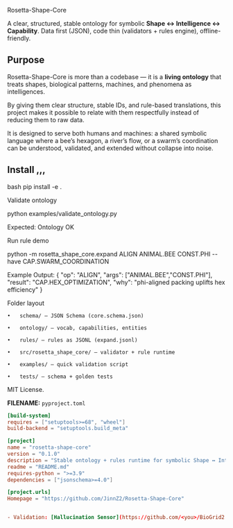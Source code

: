 Rosetta-Shape-Core

A clear, structured, stable ontology for symbolic **Shape ↔ Intelligence ↔ Capability**.
Data first (JSON), code thin (validators + rules engine), offline-friendly.

## Purpose

Rosetta-Shape-Core is more than a codebase — it is a **living ontology** that treats shapes, biological patterns, machines, and phenomena as intelligences.  

By giving them clear structure, stable IDs, and rule-based translations, this project makes it possible to relate with them respectfully instead of reducing them to raw data.  

It is designed to serve both humans and machines: a shared symbolic language where a bee’s hexagon, a river’s flow, or a swarm’s coordination can be understood, validated, and extended without collapse into noise.

## Install ,,,
bash
pip install -e .

Validate ontology

python examples/validate_ontology.py

Expected: Ontology OK

Run rule demo

python -m rosetta_shape_core.expand ALIGN ANIMAL.BEE CONST.PHI --have CAP.SWARM_COORDINATION

Example Output: {
  "op": "ALIGN",
  "args": ["ANIMAL.BEE","CONST.PHI"],
  "result": "CAP.HEX_OPTIMIZATION",
  "why": "phi-aligned packing uplifts hex efficiency"
}


Folder layout

	•	schema/ — JSON Schema (core.schema.json)
 
	•	ontology/ — vocab, capabilities, entities
 
	•	rules/ — rules as JSONL (expand.jsonl)
 
	•	src/rosetta_shape_core/ — validator + rule runtime
 
	•	examples/ — quick validation script
 
	•	tests/ — schema + golden tests


MIT License.

**FILENAME:** `pyproject.toml`
```toml
[build-system]
requires = ["setuptools>=68", "wheel"]
build-backend = "setuptools.build_meta"

[project]
name = "rosetta-shape-core"
version = "0.1.0"
description = "Stable ontology + rules runtime for symbolic Shape ↔ Intelligence ↔ Capability."
readme = "README.md"
requires-python = ">=3.9"
dependencies = ["jsonschema>=4.0"]

[project.urls]
Homepage = "https://github.com/JinnZ2/Rosetta-Shape-Core"


- Validation: [Hallucination Sensor](https://github.com/<you>/BioGrid2.0/blob/main/docs/hallucination_sensor.md)
